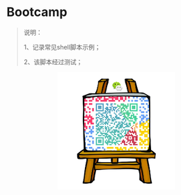 # Bootcamp
> 说明：
>
> 1、记录常见shell脚本示例；
>
> 2、该脚本经过测试；
>
<div align=center>
 <img title="扫一扫添加微信" src="https://github.com/db2start/Bootcamp/blob/master/Images/wx.png" />
</div>